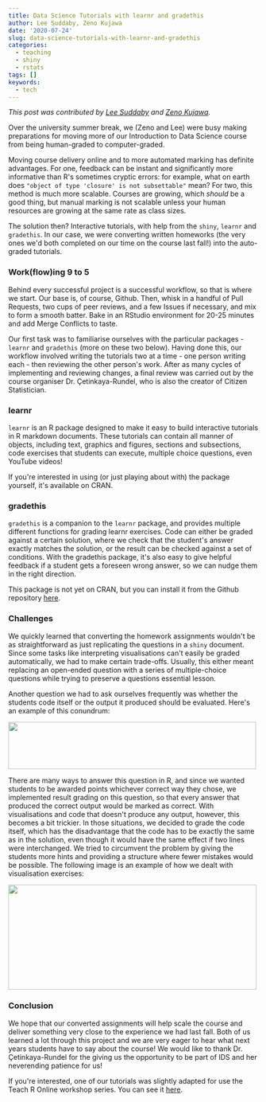 ```yaml
---
title: Data Science Tutorials with learnr and gradethis
author: Lee Suddaby, Zeno Kujawa
date: '2020-07-24'
slug: data-science-tutorials-with-learnr-and-gradethis
categories: 
  - teaching
  - shiny
  - rstats
tags: []
keywords:
  - tech
---
```


*This post was contributed by [Lee Suddaby](https://github.com/lee-suddaby) and [Zeno Kujawa](https://github.com/ZenoMK).*

Over the university summer break, we (Zeno and Lee) were busy making preparations for moving more of our Introduction to Data Science course from being human-graded to computer-graded. 

<!--more-->

Moving course delivery online and to more automated marking has definite advantages. For one, feedback can be instant and significantly more informative than R's sometimes cryptic errors: for example, what on earth does `"object of type 'closure' is not subsettable"` mean? For two, this method is much more scalable. Courses are growing, which *should* be a good thing, but manual marking is not scalable unless your human resources are growing at the same rate as class sizes.

The solution then? Interactive tutorials, with help from the `shiny`, `learnr` and `gradethis`. In our case, we were converting written homeworks (the very ones we'd both completed on our time on the course last fall!) into the auto-graded tutorials.


### Work(flow)ing 9 to 5

Behind every successful project is a successful workflow, so that is where we start. Our base is, of course, Github. Then, whisk in a handful of Pull Requests, two cups of peer reviews, and a few Issues if necessary, and mix to form a smooth batter. Bake in an RStudio environment for 20-25 minutes and add Merge Conflicts to taste.

Our first task was to familiarise ourselves with the particular packages - `learnr` and `gradethis` (more on these two below). Having done this, our workflow involved writing the tutorials two at a time - one person writing each - then reviewing the other person's work. After as many cycles of implementing and reviewing changes, a final review was carried out by the course organiser Dr. Çetinkaya-Rundel, who is also the creator of Citizen Statistician.


### learnr

`learnr` is an R package designed to make it easy to build interactive tutorials in R markdown documents. These tutorials can contain all manner of objects, including text, graphics and figures, sections and subsections, code exercises that students can execute, multiple choice questions, even YouTube videos!

If you're interested in using (or just playing about with) the package yourself, it's available on CRAN.


### gradethis

`gradethis` is a companion to the `learnr` package, and provides multiple different functions for grading learnr exercises. Code can either be graded against a certain solution, where we check that the student's answer exactly matches the solution, or the result can be checked against a set of conditions.
With the gradethis package, it's also easy to give helpful feedback if a student gets a foreseen wrong answer, so we can nudge them in the right direction.

This package is not yet on CRAN, but you can install it from the Github repository [here](https://github.com/rstudio-education/gradethis).


### Challenges

We quickly learned that converting the homework assignments wouldn't be as straightforward as just replicating the questions in a `shiny` document. Since some tasks like interpreting visualisations can't easily be graded automatically, we had to make certain trade-offs. Usually, this either meant replacing an open-ended question with a series of multiple-choice questions while trying to preserve a questions essential lesson. 

Another question we had to ask ourselves frequently was whether the students code itself or the output it produced should be evaluated. Here's an example of this conundrum: 

<img src="https://imgur.com/sVa8ehy.jpg" width="499" height="95" />

There are many ways to answer this question in R, and since we wanted students to be awarded points whichever correct way they chose, we implemented result grading on this question, so that every answer that produced the correct output would be marked as correct. 
With visualisations and code that doesn't produce any output, however, this becomes a bit trickier. 
In those situations, we decided to grade the code itself, which has the disadvantage that the code has to be exactly the same as in the solution, even though it would have the same effect if two lines were interchanged. We tried to circumvent the problem by giving the students more hints and providing a structure where fewer mistakes would be possible. The following image is an example of how we dealt with visualisation exercises:

<img src="https://imgur.com/qYIvTx1.jpg" width="500" height="211" />


### Conclusion

We hope that our converted assignments will help scale the course and deliver something very close to the experience we had last fall. 
Both of us learned a lot through this project and we are very eager to hear what next years students have to say about the course! We would like to thank Dr. Çetinkaya-Rundel for the giving us the opportunity to be part of IDS and her neverending patience for us! 

If you're interested, one of our tutorials was slightly adapted for use the Teach R Online workshop series. You can see it [here](https://gallery.shinyapps.io/lego-sales/).

